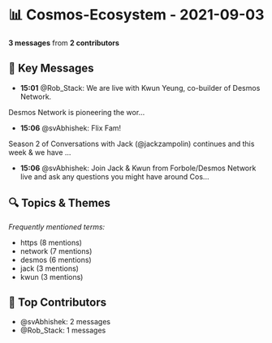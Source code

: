 # 📊 Cosmos-Ecosystem - 2021-09-03
**3 messages** from **2 contributors**

## 💬 Key Messages
- **15:01** @Rob_Stack: We are live with Kwun Yeung, co-builder of Desmos Network. 

Desmos Network is pioneering the wor...
- **15:06** @svAbhishek: Flix Fam!

Season 2 of Conversations with Jack (@jackzampolin) continues and this week & we have ...
- **15:06** @svAbhishek: Join Jack & Kwun from Forbole/Desmos Network live and ask any questions you might have around Cos...

## 🔍 Topics & Themes
*Frequently mentioned terms:*
- https (8 mentions)
- network (7 mentions)
- desmos (6 mentions)
- jack (3 mentions)
- kwun (3 mentions)

## 👥 Top Contributors
- @svAbhishek: 2 messages
- @Rob_Stack: 1 messages